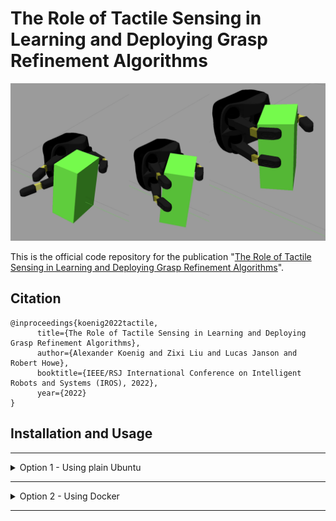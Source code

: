 # The Role of Tactile Sensing in Learning and Deploying Grasp Refinement Algorithms

<img src="docs/grasp_refinement.png"/>

This is the official code repository for the publication "[The Role of Tactile Sensing in Learning and Deploying Grasp Refinement Algorithms](https://arxiv.org/abs/2109.11234)".

## Citation

```
@inproceedings{koenig2022tactile,
      title={The Role of Tactile Sensing in Learning and Deploying Grasp Refinement Algorithms}, 
      author={Alexander Koenig and Zixi Liu and Lucas Janson and Robert Howe},
      booktitle={IEEE/RSJ International Conference on Intelligent Robots and Systems (IROS), 2022}, 
      year={2022}
}
```

## Installation and Usage


___
<details>
<summary>Option 1 - Using plain Ubuntu</summary>

### Installation

0. Disclaimer: the below steps assume you have a fresh installation of Ubuntu 20.04.
1. Install ROS Noetic by following [these](http://wiki.ros.org/noetic/Installation/Ubuntu) steps.
2. Clone this repository into a new catkin workspace.
```bash 
# Init new catkin workspace
mkdir ~/catkin_ws/src -p
cd ~/catkin_ws/src
catkin_init_workspace
# Clone this repository with its submodules
git clone --recursive https://github.com/axkoenig/grasp_refinement.git
```
3. This paper uses the [Reflex Stack](https://github.com/axkoenig/reflex_stack), a software module that simulates the robotic hand and comes with various useful tools for real-time grasp analysis. The simulator runs Gazebo 11 and DART 6. To run Gazebo with the DART physics engine, you must build Gazebo from source. Running the shell script does this for you. 
```bash 
cd ~/catkin_ws/src/grasp_refinement/reflex_stack/shell
sudo ./install_gazebo_dart.sh
```
4. Now that you have all the required dependencies, you can build the software. 
```bash 
# Build software
cd ~/catkin_ws
catkin_make
# Source workspace and add to your bashrc
source ~/catkin_ws/devel/setup.bash
echo "source ~/catkin_ws/devel/setup.bash" >> ~/.bashrc
```
5. Check if everything works by firing up the [Reflex Stack](https://github.com/axkoenig/reflex_stack) simulator in a new terminal.
```bash 
roslaunch description reflex.launch run_keyboard_teleop_nodes:=true
```

### Train an Agent

You can train an agent with a one-liner. 

```bash
cd ~/catkin_ws/src/grasp_refinement/agent/src
python main.py --gui=1 --reward_framework=1 --contact_framework=1 --log_name=i_love_robots
```

### Enjoy a pre-trained Agent

Enjoy one of the pre-trained agents or one of the agents you trained yourself. 

```bash
python main.py --train=0 test_model_path=~/catkin_ws/src/grasp_refinement/trained_agents/epsilon+delta_full.zip --all_test_cases=0 --gui=1 --reward_framework=1 --contact_framework=1 --log_name=i_love_robots
```

</details>

___
<details>
<summary>Option 2 - Using Docker</summary>

### Installation
Clone this repository. 

```bash
git clone --recursive https://github.com/axkoenig/grasp_refinement.git
cd grasp_refinement
```

You have two options when working with Docker. (1) If you plan to make changes to the code and run your custom version, you need to build the Docker container yourself with the below command. (2) If you want to try this software out, you can get cracking right away with the pre-built [grasp_refinement Docker image](https://hub.docker.com/repository/docker/axkoenig/reflex_stack), and you don't need to run the below command and can continue with the next steps.

```bash
docker build -t axkoenig/grasp_refinement .
```

### Train an Agent

You can train an agent using the below command and view the training process in your browser. 

```bash
docker-compose up       # in the grasp_refinement directory
localhost:8080/vnc.html # type this in your browser
```

Run the below command if you don't want the visual output. 

```bash
docker-compose run grasp_refinement /bin/bash -c "source /home/catkin_ws/devel/setup.bash; python3 /home/catkin_ws/src/agent/src/main.py --output_dir=/home/.ros/log --gui=0 --log_name=i_love_robots"
```

### Enjoy a pre-trained Agent

Run this command to test a pre-trained agent.

```bash
docker-compose run grasp_refinement /bin/bash -c "source /home/catkin_ws/devel/setup.bash; python3 /home/catkin_ws/src/agent/src/main.py --output_dir=/home/.ros/log --train=0 --test_model_path=/home/catkin_ws/src/trained_agents/epsilon+delta_full --all_test_cases=0 --reward_framework=1 --contact_framework=1 --log_name=i_love_robots"
localhost:8080/vnc.html     # type this in your browser
```

You should now see the algorithm refining grasps in your browser.

<img src="docs/browser.png"/>

</details>

___
